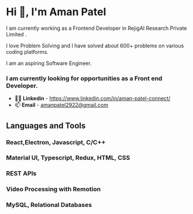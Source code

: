 #                              **Hi 👋, I'm Aman Patel** 
I am currently working as a Frontend Developer in RejigAI Research Private Limited .

I love Problem Solving and I have solved about 600+ problems on various coding platforms.

I am an aspiring Software Engineer. 
### **I am currently looking for opportunities as a Front end Developer**. 
- 👨‍💻 **Linkedin** - https://www.linkedin.com/in/aman-patel-connect/
- 📫 **Email** - amanpatel2922@gmail.com

## Languages and Tools

### React,Electron, Javascript, C/C++
### Material UI, Typescript, Redux, HTML, CSS
### REST APIs
### Video Processing with Remotion
### MySQL, Relational Databases
